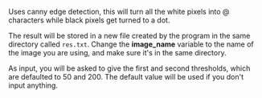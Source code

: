 Uses canny edge detection, this will turn all the white pixels into @ characters while black pixels get turned to a dot.

The result will be stored in a new file created by the program in the same directory called ``res.txt``.
Change the **image_name** variable to the name of the image you are using, and make sure it's in the same directory. 

As input, you will be asked to give the first and second thresholds, which are defaulted to 50 and 200. The default value will be used if you don't input anything.

